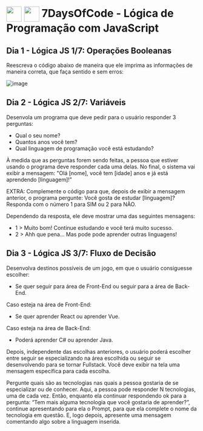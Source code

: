 <h1>
    <img align="center" width="40px" src="https://encrypted-tbn0.gstatic.com/images?q=tbn:ANd9GcSq-7P6VXwMhcSiPXAAeMwVW4mD_mj-slYTlPapw-NYfA&s"></a>
    <img align="center" width="40px" src="https://upload.wikimedia.org/wikipedia/commons/6/6a/JavaScript-logo.png"></a>
    <span>7DaysOfCode - Lógica de Programação com JavaScript</span>
</h1>

## Dia 1 - Lógica JS 1/7: Operações Booleanas
Reescreva o código abaixo de maneira que ele imprima as informações de maneira correta, que faça sentido e sem erros:

![image](https://github.com/leticiamatie/7DaysOfCode/assets/89943392/65229e9b-99cd-47f1-9e6d-9f1d4541b1d4)

## Dia 2 - Lógica JS 2/7: Variáveis
Desenvola um programa que deve pedir para o usuário responder 3 perguntas:
- Qual o seu nome?
- Quantos anos você tem?
- Qual linguagem de programação você está estudando?

À medida que as perguntas forem sendo feitas, a pessoa que estiver usando o programa deve responder cada uma delas. No final, o sistema vai exibir a mensagem:
"Olá [nome], você tem [idade] anos e já está aprendendo [linguagem]!"

EXTRA:
Complemente o código para que, depois de exibir a mensagem anterior, o programa pergunte:
Você gosta de estudar [linguagem]? Responda com o número 1 para SIM ou 2 para NÃO.

Dependendo da resposta, ele deve mostrar uma das seguintes mensagens:
- 1 > Muito bom! Continue estudando e você terá muito sucesso.
- 2 > Ahh que pena... Mas pode pode aprender outras linguagens!

## Dia 3 - Lógica JS 3/7: Fluxo de Decisão
Desenvolva destinos possíveis de um jogo, em que o usuário consiguesse escolher:
- Se quer seguir para área de Front-End ou seguir para a área de Back-End.

Caso esteja na área de Front-End: 
- Se quer aprender React ou aprender Vue. 

Caso esteja na área de Back-End:
- Poderá aprender C# ou aprender Java.

Depois, independente das escolhas anteriores, o usuário poderá escolher entre seguir se especializando na área escolhida ou seguir se desenvolvendo para se tornar Fullstack. Você deve exibir na tela uma mensagem específica para cada escolha.

Pergunte quais são as tecnologias nas quais a pessoa gostaria de se especializar ou de 
conhecer. Aqui, a pessoa pode responder N tecnologias, uma de cada vez. Então, enquanto ela continuar
respondendo ok para a pergunta: “Tem mais alguma tecnologia que você gostaria de aprender?”, 
continue apresentando para ela o Prompt, para que ela complete o nome da tecnologia em questão. 
E, logo depois, apresente uma mensagem comentando algo sobre a linguagem inserida.
